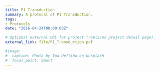 ```yaml
---
title: P1 Transduction
summary: A protocal of P1 Transduction.
tags:
- Protocols
date: "2016-04-24T00:00:00Z"

# Optional external URL for project (replaces project detail page).
external_link: file/P1_Transduction.pdf

#image:
#  caption: Photo by Toa Heftiba on Unsplash
#  focal_point: Smart
---
```

